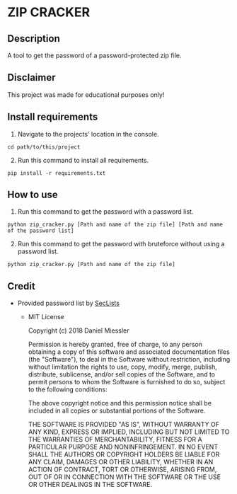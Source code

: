# ZIP CRACKER

## Description

A tool to get the password of a password-protected zip file.

## Disclaimer

This project was made for educational purposes only! 

## Install requirements

1. Navigate to the projects' location in the console.

```
cd path/to/this/project
```

2. Run this command to install all requirements.

```
pip install -r requirements.txt
```


## How to use

1. Run this command to get the password with a password list.

```
python zip_cracker.py [Path and name of the zip file] [Path and name of the password list]
```

2. Run this command to get the password with bruteforce without using a password list.

```
python zip_cracker.py [Path and name of the zip file]
```

## Credit

- Provided password list by [SecLists](https://github.com/danielmiessler/SecLists/blob)
  - MIT License

    Copyright (c) 2018 Daniel Miessler
    
    Permission is hereby granted, free of charge, to any person obtaining a copy
    of this software and associated documentation files (the "Software"), to deal
    in the Software without restriction, including without limitation the rights
    to use, copy, modify, merge, publish, distribute, sublicense, and/or sell
    copies of the Software, and to permit persons to whom the Software is
    furnished to do so, subject to the following conditions:
    
    The above copyright notice and this permission notice shall be included in all
    copies or substantial portions of the Software.
    
    THE SOFTWARE IS PROVIDED "AS IS", WITHOUT WARRANTY OF ANY KIND, EXPRESS OR
    IMPLIED, INCLUDING BUT NOT LIMITED TO THE WARRANTIES OF MERCHANTABILITY,
    FITNESS FOR A PARTICULAR PURPOSE AND NONINFRINGEMENT. IN NO EVENT SHALL THE
    AUTHORS OR COPYRIGHT HOLDERS BE LIABLE FOR ANY CLAIM, DAMAGES OR OTHER
    LIABILITY, WHETHER IN AN ACTION OF CONTRACT, TORT OR OTHERWISE, ARISING FROM,
    OUT OF OR IN CONNECTION WITH THE SOFTWARE OR THE USE OR OTHER DEALINGS IN THE
SOFTWARE.

